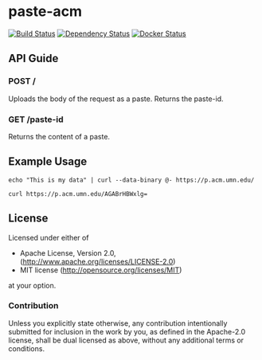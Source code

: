# paste-acm

[![Build Status](https://travis-ci.org/acmumn/paste-acm.svg?branch=master)](https://travis-ci.org/acmumn/paste-acm)
[![Dependency Status](https://deps.rs/repo/github/acmumn/paste-acm/status.svg)](https://deps.rs/repo/github/acmumn/paste-acm)
[![Docker Status](https://img.shields.io/docker/build/acmumn/paste-acm.svg)](https://hub.docker.com/r/acmumn/paste-acm)

## API Guide

### POST /

Uploads the body of the request as a paste.
Returns the paste-id.

### GET /paste-id

Returns the content of a paste.

## Example Usage

```
echo "This is my data" | curl --data-binary @- https://p.acm.umn.edu/

curl https://p.acm.umn.edu/AGABrHBWxlg=
```

## License

Licensed under either of

 * Apache License, Version 2.0, (http://www.apache.org/licenses/LICENSE-2.0)
 * MIT license (http://opensource.org/licenses/MIT)

at your option.

### Contribution

Unless you explicitly state otherwise, any contribution intentionally submitted for inclusion in the work by you, as defined in the Apache-2.0 license, shall be dual licensed as above, without any additional terms or conditions.
